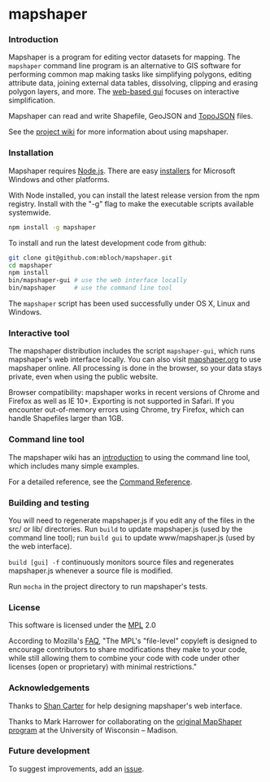# mapshaper

### Introduction

Mapshaper is a program for editing vector datasets for mapping. The `mapshaper` command line program is an alternative to GIS software for performing common map making tasks like simplifying polygons, editing attribute data, joining external data tables, dissolving, clipping and erasing polygon layers, and more. The [web-based gui](http://www.mapshaper.org) focuses on interactive simplification.

Mapshaper can read and write Shapefile, GeoJSON and [TopoJSON](https://github.com/mbostock/topojson/wiki) files.

See the [project wiki](https://github.com/mbloch/mapshaper/wiki) for more information about using mapshaper.

### Installation

Mapshaper requires [Node.js](http://nodejs.org). There are easy [installers](http://nodejs.org/download/) for Microsoft Windows and other platforms.

With Node installed, you can install the latest release version from the npm registry. Install with the "-g" flag to make the executable scripts available systemwide.

```bash
npm install -g mapshaper
```

To install and run the latest development code from github:

```bash
git clone git@github.com:mbloch/mapshaper.git
cd mapshaper
npm install
bin/mapshaper-gui # use the web interface locally
bin/mapshaper     # use the command line tool
```

The `mapshaper` script has been used successfully under OS X, Linux and Windows.

### Interactive tool

The mapshaper distribution includes the script `mapshaper-gui`, which runs mapshaper's web interface locally. You can also visit [mapshaper.org](http://www.mapshaper.org) to use mapshaper online. All processing is done in the browser, so your data stays private, even when using the public website.

Browser compatibility: mapshaper works in recent versions of Chrome and Firefox as well as IE 10+. Exporting is not supported in Safari. If you encounter out-of-memory errors using Chrome, try Firefox, which can handle Shapefiles larger than 1GB.

### Command line tool

The mapshaper wiki has an [introduction](https://github.com/mbloch/mapshaper/wiki/Introduction-to-the-Command-Line-Tool) to using the command line tool, which includes many simple examples.

For a detailed reference, see the [Command Reference](https://github.com/mbloch/mapshaper/wiki/Command-Reference).

### Building and testing

You will need to regenerate mapshaper.js if you edit any of the files in the src/ or lib/ directories. Run `build` to update mapshaper.js (used by the command line tool); run `build gui` to update www/mapshaper.js (used by the web interface).

`build [gui] -f` continuously monitors source files and regenerates  mapshaper.js whenever a source file is modified.

Run `mocha` in the project directory to run mapshaper's tests.

### License

This software is licensed under the [MPL](http://www.mozilla.org/MPL/2.0/) 2.0

According to Mozilla's [FAQ](http://www.mozilla.org/MPL/2.0/FAQ.html), "The MPL's "file-level" copyleft is designed to encourage contributors to share modifications they make to your code, while still allowing them to combine your code with code under other licenses (open or proprietary) with minimal restrictions."

### Acknowledgements

Thanks to [Shan Carter](https://github.com/shancarter) for help designing mapshaper's web interface.

Thanks to Mark Harrower for collaborating on the [original MapShaper program](http://mapshaper.com/test/OldMapShaper.swf) at the University of Wisconsin &ndash; Madison.

### Future development

To suggest improvements, add an [issue](https://github.com/mbloch/mapshaper/issues).
